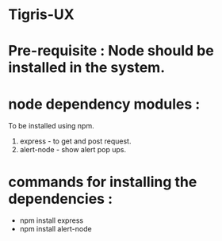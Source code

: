 # Tigris-UX
# Pre-requisite : Node should be installed in the system.
# node dependency modules : 
To be installed using npm.
1. express - to get and post request.
2. alert-node - show alert pop ups.

# commands for installing the dependencies : 

- npm install express
- npm install alert-node
